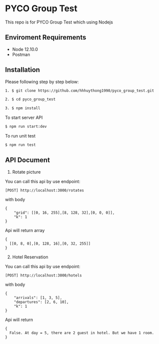 # PYCO Group Test

This repo is for PYCO Group Test which using Nodejs 

## Enviroment Requirements
- Node 12.10.0
- Postman

## Installation

Please following step by step below:
```bash
1. $ git clone https://github.com/hhhuythong1990/pyco_group_test.git
```

```bash
2. $ cd pyco_group_test
```

```bash
3. $ npm install
```

To start server API
```bash
$ npm run start:dev
```

To run unit test
```bash
$ npm run test
```

## API Document

1. Rotate picture

You can call this api by use endpoint: 

```
[POST] http://localhost:3000/rotates
```

with body

```
{
	"grid": [[0, 16, 255],[8, 128, 32],[0, 0, 0]],
	"k": 1
}
```

Api will return array

```
{
  [[0, 8, 0],[0, 128, 16],[0, 32, 255]]
}
```

2. Hotel Reservation

You can call this api by use endpoint: 

```
[POST] http://localhost:3000/hotels
```

with body

```
{
	"arrivals": [1, 3, 5],
	"departures": [2, 6, 10],
	"k": 1
}
```

Api will return 

```
{
  False. At day = 5, there are 2 guest in hotel. But we have 1 room.
}
```
